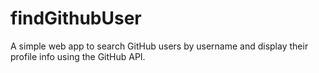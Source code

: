 # findGithubUser
A simple web app to search GitHub users by username and display their profile info using the GitHub API.
